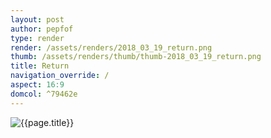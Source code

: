 ```yaml
---
layout: post
author: pepfof
type: render
render: /assets/renders/2018_03_19_return.png
thumb: /assets/renders/thumb/thumb-2018_03_19_return.png
title: Return
navigation_override: /
aspect: 16:9
domcol: ^79462e
---
```


<!--USER BEGIN 1-->

<!--USER END 1-->
<img src = "{{ page.render }}" class="image_main" alt="{{page.title}}">

<!--USER BEGIN 2-->

<!--USER END 2-->

